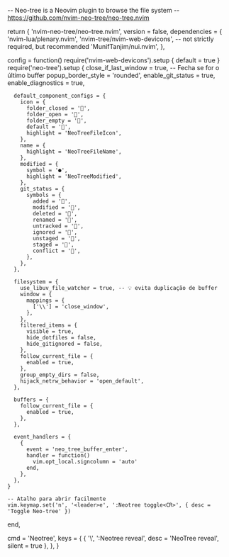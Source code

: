 
-- Neo-tree is a Neovim plugin to browse the file system
-- https://github.com/nvim-neo-tree/neo-tree.nvim

return {
  'nvim-neo-tree/neo-tree.nvim',
  version = false,
  dependencies = {
    'nvim-lua/plenary.nvim',
    'nvim-tree/nvim-web-devicons', -- not strictly required, but recommended
    'MunifTanjim/nui.nvim',
  },

  config = function()
    require('nvim-web-devicons').setup { default = true }
    require('neo-tree').setup {
      close_if_last_window = true, -- Fecha se for o último buffer
      popup_border_style = 'rounded',
      enable_git_status = true,
      enable_diagnostics = true,

      default_component_configs = {
        icon = {
          folder_closed = '',
          folder_open = '',
          folder_empty = '',
          default = '',
          highlight = 'NeoTreeFileIcon',
        },
        name = {
          highlight = 'NeoTreeFileName',
        },
        modified = {
          symbol = '●',
          highlight = 'NeoTreeModified',
        },
        git_status = {
          symbols = {
            added = '',
            modified = '',
            deleted = '',
            renamed = '󰁕',
            untracked = '',
            ignored = '',
            unstaged = '',
            staged = '',
            conflict = '',
          },
        },
      },

      filesystem = {
        use_libuv_file_watcher = true, -- 💡 evita duplicação de buffer
        window = {
          mappings = {
            ['\\'] = 'close_window',
          },
        },
        filtered_items = {
          visible = true,
          hide_dotfiles = false,
          hide_gitignored = false,
        },
        follow_current_file = {
          enabled = true,
        },
        group_empty_dirs = false,
        hijack_netrw_behavior = 'open_default',
      },

      buffers = {
        follow_current_file = {
          enabled = true,
        },
      },

      event_handlers = {
        {
          event = 'neo_tree_buffer_enter',
          handler = function()
            vim.opt_local.signcolumn = 'auto'
          end,
        },
      },
    }

    -- Atalho para abrir facilmente
    vim.keymap.set('n', '<leader>e', ':Neotree toggle<CR>', { desc = 'Toggle Neo-tree' })
  end,

  cmd = 'Neotree',
  keys = {
    { '\\', ':Neotree reveal<CR>', desc = 'NeoTree reveal', silent = true },
  },
}
